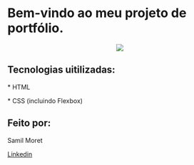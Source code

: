 <h1> Bem-vindo ao meu projeto de portfólio.</h1>

<p align="center">
<img src= https://private-user-images.githubusercontent.com/105180420/307460297-330f88a5-873f-41c2-953b-896a4456f6ab.png?jwt=eyJhbGciOiJIUzI1NiIsInR5cCI6IkpXVCJ9.eyJpc3MiOiJnaXRodWIuY29tIiwiYXVkIjoicmF3LmdpdGh1YnVzZXJjb250ZW50LmNvbSIsImtleSI6ImtleTUiLCJleHAiOjE3MDg3MjgxNDQsIm5iZiI6MTcwODcyNzg0NCwicGF0aCI6Ii8xMDUxODA0MjAvMzA3NDYwMjk3LTMzMGY4OGE1LTg3M2YtNDFjMi05NTNiLTg5NmE0NDU2ZjZhYi5wbmc_WC1BbXotQWxnb3JpdGhtPUFXUzQtSE1BQy1TSEEyNTYmWC1BbXotQ3JlZGVudGlhbD1BS0lBVkNPRFlMU0E1M1BRSzRaQSUyRjIwMjQwMjIzJTJGdXMtZWFzdC0xJTJGczMlMkZhd3M0X3JlcXVlc3QmWC1BbXotRGF0ZT0yMDI0MDIyM1QyMjM3MjRaJlgtQW16LUV4cGlyZXM9MzAwJlgtQW16LVNpZ25hdHVyZT05ZjlkMThkMTJiY2Q0NjBkZjI1ZDg4ZDliYjJkMWI5MjAxMjY3NGJmYjgxNzRiNjUyZDRlYzM2NWM3MjBmNjJkJlgtQW16LVNpZ25lZEhlYWRlcnM9aG9zdCZhY3Rvcl9pZD0wJmtleV9pZD0wJnJlcG9faWQ9MCJ9.w1n5izGbKMmhm46h4vYHj0_jqt3yYdCSOknI1aSkVu8>
</p>

<h2>Tecnologias uitilizadas:</h2>
<p>* HTML</p>
<p>* CSS (incluindo Flexbox)</p>

<h2>Feito por:</h2>
<p>Samil Moret</p>
<a href="https://www.instagram.com/moretsamil/">Linkedin</a>



